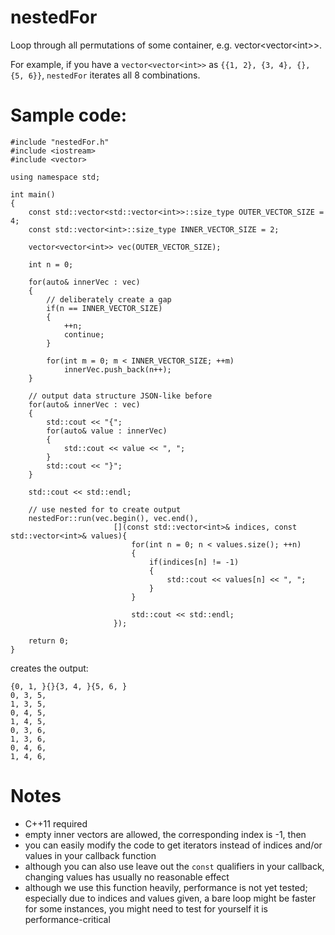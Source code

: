 # nestedFor
Loop through all permutations of some container, e.g. vector&lt;vector&lt;int>>.

For example, if you have a `vector<vector<int>>` as `{{1, 2}, {3, 4}, {}, {5, 6}}`, `nestedFor` iterates all 8 combinations.

# Sample code:

    #include "nestedFor.h"
    #include <iostream>
    #include <vector>

    using namespace std;

    int main()
    {
        const std::vector<std::vector<int>>::size_type OUTER_VECTOR_SIZE = 4;
        const std::vector<int>::size_type INNER_VECTOR_SIZE = 2;

        vector<vector<int>> vec(OUTER_VECTOR_SIZE);

        int n = 0;

        for(auto& innerVec : vec)
        {
            // deliberately create a gap
            if(n == INNER_VECTOR_SIZE)
            {
                ++n;
                continue;
            }

            for(int m = 0; m < INNER_VECTOR_SIZE; ++m)
                innerVec.push_back(n++);
        }

        // output data structure JSON-like before
        for(auto& innerVec : vec)
        {
            std::cout << "{";
            for(auto& value : innerVec)
            {
                std::cout << value << ", ";
            }
            std::cout << "}";
        }

        std::cout << std::endl;

        // use nested for to create output
        nestedFor::run(vec.begin(), vec.end(),
                           [](const std::vector<int>& indices, const std::vector<int>& values){
                               for(int n = 0; n < values.size(); ++n)
                               {
                                   if(indices[n] != -1)
                                   {
                                       std::cout << values[n] << ", ";
                                   }
                               }

                               std::cout << std::endl;
                           });

        return 0;
    }

creates the output:

    {0, 1, }{}{3, 4, }{5, 6, }
    0, 3, 5, 
    1, 3, 5, 
    0, 4, 5, 
    1, 4, 5, 
    0, 3, 6, 
    1, 3, 6, 
    0, 4, 6, 
    1, 4, 6, 

# Notes
* C++11 required
* empty inner vectors are allowed, the corresponding index is -1, then
* you can easily modify the code to get iterators instead of indices and/or values in your callback function
* although you can also use leave out the `const` qualifiers in your callback, changing values has usually no reasonable effect
* although we use this function heavily, performance is not yet tested; especially due to indices and values given, a bare loop might be faster for some instances, you might need to test for yourself it is performance-critical
